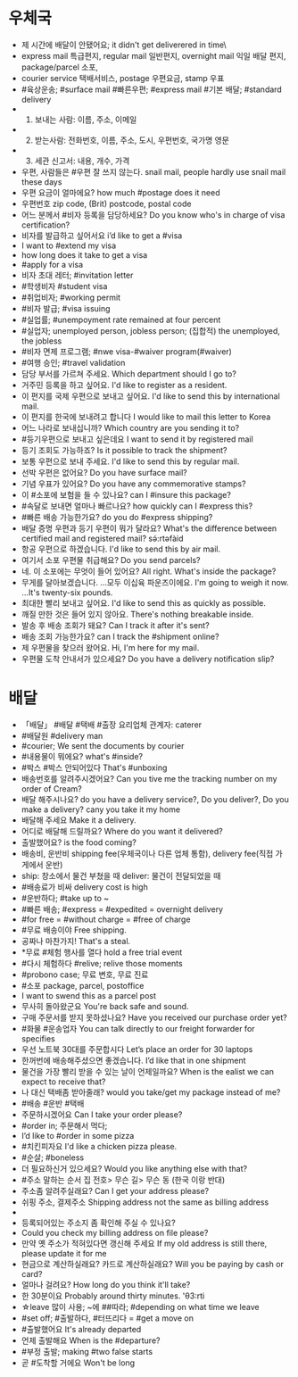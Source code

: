 # 우체국	
* 제 시간에 배달이 안됐어요; it didn't get deliverered in time\
* express mail 특급편지, regular mail 일반편지, overnight mail 익일 배달 편지, package/parcel 소포,
* courier service 택배서비스, postage 우편요금, stamp 우표
* #육상운송; #surface mail #빠른우편; #express mail #기본 배달; #standard delivery
* 1. 보내는 사람: 이름, 주소, 이메일
* 2. 받는사람: 전화번호, 이름, 주소, 도시, 우편번호, 국가명 영문
* 3. 세관 신고서: 내용, 개수, 가격
* 우편, 사람들은 #우편 잘 쓰지 않는다.	snail mail, people hardly use snail mail these days
* 우편 요금이 얼마에요? 	how much #postage does it need
* 우편번호	zip code, (Brit) postcode, postal code 
* 어느 분께서 #비자 등록을 담당하세요? Do you know who's in charge of visa certification? 
* 비자를 발급하고 싶어서요 i’d like to get a #visa
* I want to #extend my visa
* how long does it take to get a visa
* #apply for a visa
* 비자 초대 레터; #invitation letter
* #학생비자 #student visa
* #취업비자; #working permit
* #비자 발급; #visa issuing
* #실업률; #unempoyment rate remained at four percent
* #실업자; unemployed person, jobless person; (집합적) the unemployed, the jobless
* #비자 면제 프로그램; #nwe visa-#waiver program(#waiver)
* #여행 승인; #travel validation
* 담당 부서를 가르쳐 주세요. 	Which department should I go to? 
* 거주민 등록을 하고 싶어요. 	I'd like to register as a resident.
* 이 편지를 국제 우편으로 보내고 싶어요. 	I'd like to send this by international mail. 
* 이 편지를 한국에 보내려고 합니다	I would like to mail this letter to Korea
* 어느 나라로 보내십니까? 	Which country are you sending it to? 
* #등기우편으로 보내고 싶은데요	I want to send it by registered mail
* 등기 조회도 가능하죠?	Is it possible to track the shipment?
* 보통 우편으로 보내 주세요. 	I'd like to send this by regular mail. 
* 선박 우편은 없어요? 	Do you have surface mail? 
* 기념 우표가 있어요? 	Do you have any commemorative stamps? 
* 이 #소포에 보험을 들 수 있나요?	can I #insure this package?
* #속달로 보내면 얼마나 빠르나요?	how quickly can I #express this?
* #빠른 배송 가능한가요?	do you do #express shipping?
* 배달 증명 우편과 등기 우편이 뭐가 달라요? 	What's the difference between certified mail and registered mail? sə́:rtəfàid
* 항공 우편으로 하겠습니다. 	I'd like to send this by air mail. 
* 여기서 소포 우편물 취급해요? 	Do you send parcels? 
* 네. 이 소포에는 무엇이 들어 있어요? 	All right. What's inside the package? 
* 무게를 달아보겠습니다. ...모두 이십육 파운즈이에요. 	I'm going to weigh it now. …It's twenty-six pounds.
* 최대한 빨리 보내고 싶어요. 	I'd like to send this as quickly as possible. 
* 깨질 만한 것은 들어 있지 않아요. 	There's nothing breakable inside. 
* 발송 후 배송 조회가 돼요? 	Can I track it after it's sent?
* 배송 조회 가능한가요?	can I track the #shipment online?
* 제 우편물을 찾으러 왔어요. 	Hi, I'm here for my mail. 
* 우편물 도착 안내서가 있으세요? 	Do you have a delivery notification slip? 


# 배달
* 「배달」 #배달 #택배	#출장 요리업체 관계자: caterer
* #배달원	#delivery man
* #courier; We sent the documents by courier
* #내용물이 뭐에요? what's #inside?
* #박스 #박스 안되어있다 That's #unboxing
* 배송번호를 알려주시겠어요? Can you tive me the tracking number on my order of Cream?
* 배달 해주시나요? 	do you have a delivery service?, Do you deliver?, Do you make a delivery? cany you take it my home
* 배달해 주세요 							 Make it a delivery. 
* 어디로 배달해 드릴까요?					Where do you want it delivered? 
* 출발했어요? is the food coming?
* 배송비, 운반비 shipping fee(우체국이나 다른 업체 통함), delivery fee(직접 가게에서 운반)
* ship: 창소에서 물건 부쳤을 때 deliver: 물건이 전달되었을 때
* #배송료가 비싸 delivery cost is high
* #운반하다; #take up to ~
* #빠른 배송; #express = #expedited = overnight delivery
* #for free = #without charge = #free of charge
* #무료 배송이야 							 	 Free shipping.
* 공짜나 마찬가지!								 That's a steal. 
* *무료 #체험 행사를 열다 						 hold a free trial event
* #다시 체험하다 #relive; relive those moments
* #probono case; 무료 변호, 무료 진료
* #소포 								 package, parcel, postoffice
* I want to swend this as a parcel post
* 무사히 돌아왔군요 					 You're back safe and sound.
* 구매 주문서를 받지 못하셨나요? 			 Have you received our purchase order yet?
* #화물 #운송업자 			You can talk directly to our freight forwarder for specifies
* 우선 노트북 30대를 주문합시다 				 Let’s place an order for 30 laptops
* 한꺼번에 배송해주셨으면 좋겠습니다. 				 I’d like that in one shipment
* 물건을 가장 빨리 받을 수 있는 날이 언제일까요? When is the ealist we can expect to receive that?
* 나 대신 택배좀 받아줄래? would you take/get my package instead of me?
* #배송 #운반 #택배
* 주문하시겠어요 	Can I take your order please?
* #order in; 주문해서 먹다;
* I’d like to #order in some pizza
* #치킨피자요	I'd like a chicken pizza please. 
* #순살;	#boneless
* 더 필요하신거 있으세요?	Would you like anything else with that? 
* #주소 말하는 순서	집 전호> 무슨 길> 무슨 동 (한국 이랑 반대)
* 주소좀 알려주실래요?	Can I get your address please? 
* 쉬핑 주소, 결제주소	Shipping address not the same as billing address
* 
* 등록되어있는 주소지 좀 확인해 주실 수 있나요?
* 	Could you check my billing address on file please?
* 만약 옛 주소가 적혀있다면 갱신해 주세요	If my old address is still there, please update it for me
* 현금으로 계산하실래요? 카드로 계산하실래요?	Will you be paying by cash or card? 
* 얼마나 걸려요?	How long do you think it'll take? 
* 한 30분이요	Probably around thirty minutes. 'θ3:rti
* ☆leave 많이 사용; ~에 ##따라; #depending on what time we leave
* #set off; #출발하다, #터뜨리다 = #get a move on
* #출발했어요 It's already departed
* 언제 출발해요 When is the #departure?
* #부정 출발; making #two false starts
* 곧 #도착할 거에요	Won't be long

